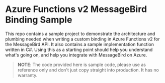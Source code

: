 # Azure Functions v2 MessageBird Binding Sample

This repo contains a sample project to demonstrate the architecture and plumbing needed when writing a custom binding in Azure Functions v2 for the MessageBird API. It also contains a sample implementation function written in C#. Using this as a starting point should help you understand what's going on, and help you integrate with MessageBird on Azure.

> **NOTE**: The code provided here is sample code, please use as reference only and don't just copy straight into production. It has no warranty.
